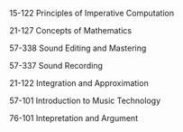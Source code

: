 15-122 Principles of Imperative Computation

21-127 Concepts of Mathematics

57-338 Sound Editing and Mastering

57-337 Sound Recording

21-122 Integration and Approximation

57-101 Introduction to Music Technology

76-101 Intepretation and Argument
